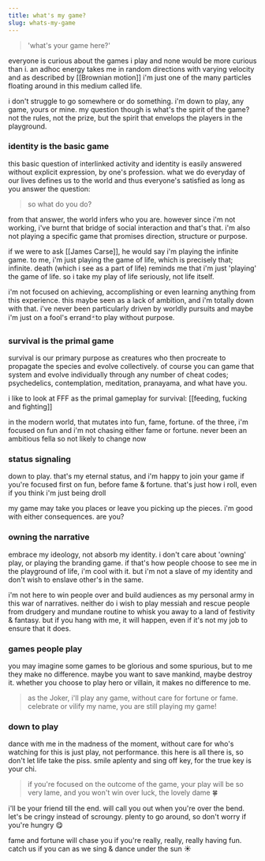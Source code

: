 ```yaml
---
title: what's my game?
slug: whats-my-game
---
```


> 'what's your game here?'

everyone is curious about the games i play and none would be more curious than i. an adhoc energy takes me in random directions with varying velocity and as described by [[Brownian motion]] i'm just one of the many particles floating around in this medium called life. 

i don't struggle to go somewhere or do something. i'm down to play, any game, yours or mine. my question though is what's the spirit of the game? not the rules, not the prize, but the spirit that envelops the players in the playground.

### identity is the basic game
this basic question of interlinked activity and identity is easily answered without explicit expression, by one's profession. what we do everyday of our lives defines us to the world and thus everyone's satisfied as long as you answer the question: 

> so what do you do?

from that answer, the world infers who you are. however since i'm not working, i've burnt that bridge of social interaction and that's that. i'm also not playing a specific game that promises direction, structure or purpose.

if we were to ask [[James Carse]], he would say i'm playing the infinite game. to me, i'm just playing the game of life, which is precisely that; infinite. death (which i see as a part of life) reminds me that i'm just 'playing' the game of life. so i take my play of life seriously, not life itself.

i'm not focused on achieving, accomplishing or even learning anything from this experience. this maybe seen as a lack of ambition, and i'm totally down with that. i've never been particularly driven by worldly pursuits and maybe i'm just on a fool's errand🃏to play without purpose. 

### survival is the primal game
survival is our primary purpose as creatures who then procreate to propagate the species and evolve collectively. of course you can game that system and evolve individually through any number of cheat codes; psychedelics, contemplation, meditation, pranayama, and what have you.

i like to look at FFF as the primal gameplay for survival: [[feeding, fucking and fighting]]

in the modern world, that mutates into fun, fame, fortune. of the three, i'm focused on fun and i'm not chasing either fame or fortune. never been an ambitious fella so not likely to change now

### status signaling
down to play. that's my eternal status, and i'm happy to join your game if you're focused first on fun, before fame & fortune. that's just how i roll, even if you think i'm just being droll

my game may take you places or leave you picking up the pieces. i'm good with either consequences. are you?

### owning the narrative
embrace my ideology, not absorb my identity. i don't care about 'owning' play, or playing the branding game. if that's how people choose to see me in the playground of life, i'm cool with it. but i'm not a slave of my identity and don't wish to enslave other's in the same.

i'm not here to win people over and build audiences as my personal army in this war of narratives. neither do i wish to play messiah and rescue people from drudgery and mundane routine to whisk you away to a land of festivity & fantasy. but if you hang with me, it will happen, even if it's not my job to ensure that it does.

### games people play
you may imagine some games to be glorious and some spurious, but to me they make no difference. maybe you want to save mankind, maybe destroy it. whether you choose to play hero or villain, it makes no difference to me.

> as the Joker, i'll play any game,
> without care for fortune or fame.
> celebrate or vilify my name,
> you are still playing my game!

### down to play
dance with me in the madness of the moment, without care for who's watching for this is just play, not performance. this here is all there is, so don't let life take the piss. smile aplenty and sing off key, for the true key is your chi.

> if you're focused on the outcome of the game, your play will be so very lame, and you won't win over luck, the lovely dame 🍀 

i'll be your friend till the end. will call you out when you're over the bend. let's be cringy instead of scroungy. plenty to go around, so don't worry if you're hungry 😋 

fame and fortune will chase you if you're really, really, really having fun. catch us if you can as we sing & dance under the sun ☀️